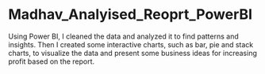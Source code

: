# Madhav_Analyised_Reoprt_PowerBI
Using Power BI, I cleaned the data and analyzed it to find patterns and insights. Then I created some interactive charts, such as bar, pie and stack charts, to visualize the data and present some business ideas for increasing profit based on the report.
